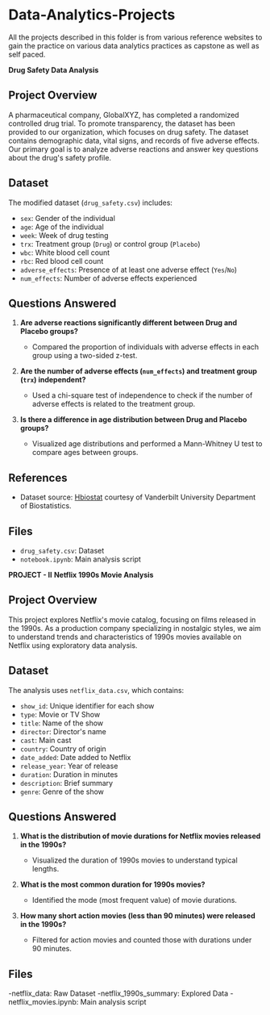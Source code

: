 # Data-Analytics-Projects
All the projects described in this folder is from various reference websites to gain the practice on various data analytics practices as capstone as well as self paced.

**Drug Safety Data Analysis**

## Project Overview

A pharmaceutical company, GlobalXYZ, has completed a randomized controlled drug trial. To promote transparency, the dataset has been provided to our organization, which focuses on drug safety. The dataset contains demographic data, vital signs, and records of five adverse effects. Our primary goal is to analyze adverse reactions and answer key questions about the drug's safety profile.

## Dataset

The modified dataset (`drug_safety.csv`) includes:
- `sex`: Gender of the individual
- `age`: Age of the individual
- `week`: Week of drug testing
- `trx`: Treatment group (`Drug`) or control group (`Placebo`)
- `wbc`: White blood cell count
- `rbc`: Red blood cell count
- `adverse_effects`: Presence of at least one adverse effect (`Yes`/`No`)
- `num_effects`: Number of adverse effects experienced

## Questions Answered

1. **Are adverse reactions significantly different between Drug and Placebo groups?**
   - Compared the proportion of individuals with adverse effects in each group using a two-sided z-test.

2. **Are the number of adverse effects (`num_effects`) and treatment group (`trx`) independent?**
   - Used a chi-square test of independence to check if the number of adverse effects is related to the treatment group.

3. **Is there a difference in age distribution between Drug and Placebo groups?**
   - Visualized age distributions and performed a Mann-Whitney U test to compare ages between groups.


## References

- Dataset source: [Hbiostat](https://hbiostat.org/data/) courtesy of Vanderbilt University Department of Biostatistics.

## Files
- `drug_safety.csv`: Dataset
- `notebook.ipynb`: Main analysis script

**PROJECT - II**
**Netflix 1990s Movie Analysis**

## Project Overview

This project explores Netflix's movie catalog, focusing on films released in the 1990s. As a production company specializing in nostalgic styles, we aim to understand trends and characteristics of 1990s movies available on Netflix using exploratory data analysis.

## Dataset

The analysis uses `netflix_data.csv`, which contains:
- `show_id`: Unique identifier for each show
- `type`: Movie or TV Show
- `title`: Name of the show
- `director`: Director's name
- `cast`: Main cast
- `country`: Country of origin
- `date_added`: Date added to Netflix
- `release_year`: Year of release
- `duration`: Duration in minutes
- `description`: Brief summary
- `genre`: Genre of the show

## Questions Answered

1. **What is the distribution of movie durations for Netflix movies released in the 1990s?**
   - Visualized the duration of 1990s movies to understand typical lengths.

2. **What is the most common duration for 1990s movies?**
   - Identified the mode (most frequent value) of movie durations.

3. **How many short action movies (less than 90 minutes) were released in the 1990s?**
   - Filtered for action movies and counted those with durations under 90 minutes.


## Files

-netflix_data: Raw Dataset
-netflix_1990s_summary: Explored Data
-netflix_movies.ipynb: Main analysis script
